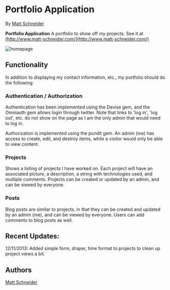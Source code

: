 # Portfolio Application

By [Matt Schneider](github.com/MBSchneider)

**Portfolio Application**
A portfolio to show off my projects.  See it at [http://www.matt-schneider.com/](http://www.matt-schneider.com/)

![homepage](https://raw.github.com/MBSchneider/portfolio/master/app/assets/images/PortfolioScreenShot.png)

## Functionality
In addition to displaying my contact information, etc., my portfolio should do the following:

### Authentication / Authorization
Authentication has been implemented using the Devise gem, and the Omniauth gem allows login through twitter.  Note that links to 'log in', 'log out', etc. do not show on the page as I am the only admin that would need to log in.

Authorization is implemented using the pundit gem.  An admin (me) has access to create, edit, and destroy items, while a visitor would only be able to view content.

### Projects
Shows a listing of projects I have worked on.  Each project will have an associated picture, a description, a string with technologies used, and multiple comments.  Projects can be created or updated by an admin, and can be viewed by everyone.

### Posts
Blog posts are similar to projects, in that they can be created and updated by an admin (me), and can be viewed by everyone.  Users can add comments to blog posts as well.


## Recent Updates:

12/11/2013: Added simple form, draper, time format to projects to clean up project views a bit.

## Authors

[Matt Schneider](github.com/MBSchneider)
